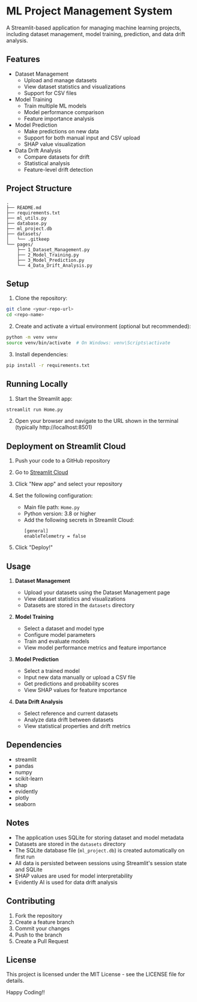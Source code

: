 # ML Project Management System

A Streamlit-based application for managing machine learning projects, including dataset management, model training, prediction, and data drift analysis.

## Features

-   Dataset Management
    -   Upload and manage datasets
    -   View dataset statistics and visualizations
    -   Support for CSV files
-   Model Training
    -   Train multiple ML models
    -   Model performance comparison
    -   Feature importance analysis
-   Model Prediction
    -   Make predictions on new data
    -   Support for both manual input and CSV upload
    -   SHAP value visualization
-   Data Drift Analysis
    -   Compare datasets for drift
    -   Statistical analysis
    -   Feature-level drift detection

## Project Structure

```
.
├── README.md
├── requirements.txt
├── ml_utils.py
├── database.py
├── ml_project.db
├── datasets/
│   └── .gitkeep
└── pages/
    ├── 1_Dataset_Management.py
    ├── 2_Model_Training.py
    ├── 3_Model_Prediction.py
    └── 4_Data_Drift_Analysis.py
```

## Setup

1. Clone the repository:

```bash
git clone <your-repo-url>
cd <repo-name>
```

2. Create and activate a virtual environment (optional but recommended):

```bash
python -m venv venv
source venv/bin/activate  # On Windows: venv\Scripts\activate
```

3. Install dependencies:

```bash
pip install -r requirements.txt
```

## Running Locally

1. Start the Streamlit app:

```bash
streamlit run Home.py
```

2. Open your browser and navigate to the URL shown in the terminal (typically http://localhost:8501)

## Deployment on Streamlit Cloud

1. Push your code to a GitHub repository

2. Go to [Streamlit Cloud](https://share.streamlit.io/)

3. Click "New app" and select your repository

4. Set the following configuration:

    - Main file path: `Home.py`
    - Python version: 3.8 or higher
    - Add the following secrets in Streamlit Cloud:
        ```
        [general]
        enableTelemetry = false
        ```

5. Click "Deploy!"

## Usage

1. **Dataset Management**

    - Upload your datasets using the Dataset Management page
    - View dataset statistics and visualizations
    - Datasets are stored in the `datasets` directory

2. **Model Training**

    - Select a dataset and model type
    - Configure model parameters
    - Train and evaluate models
    - View model performance metrics and feature importance

3. **Model Prediction**

    - Select a trained model
    - Input new data manually or upload a CSV file
    - Get predictions and probability scores
    - View SHAP values for feature importance

4. **Data Drift Analysis**
    - Select reference and current datasets
    - Analyze data drift between datasets
    - View statistical properties and drift metrics

## Dependencies

-   streamlit
-   pandas
-   numpy
-   scikit-learn
-   shap
-   evidently
-   plotly
-   seaborn

## Notes

-   The application uses SQLite for storing dataset and model metadata
-   Datasets are stored in the `datasets` directory
-   The SQLite database file (`ml_project.db`) is created automatically on first run
-   All data is persisted between sessions using Streamlit's session state and SQLite
-   SHAP values are used for model interpretability
-   Evidently AI is used for data drift analysis

## Contributing

1. Fork the repository
2. Create a feature branch
3. Commit your changes
4. Push to the branch
5. Create a Pull Request

## License

This project is licensed under the MIT License - see the LICENSE file for details.

Happy Coding!!
